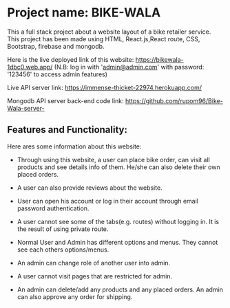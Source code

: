 # Project name: BIKE-WALA

This a full stack project about a website layout of a bike retailer service. This project has been made using HTML, React.js,React route, CSS, Bootstrap, firebase and mongodb. 

Here is the live deployed link of this website: https://bikewala-1dbc0.web.app/
(N.B: log in with 'admin@admin.com' with password: '123456' to access admin features)

Live API server link: https://immense-thicket-22974.herokuapp.com/

Mongodb API server back-end code link: https://github.com/rupom96/Bike-Wala-server-

## Features and Functionality:

Here ares some information about this website:

* Through using this website, a user can place bike order, can visit all products and see details info of them. He/she can also delete their own placed orders. 

* A user can also provide reviews about the website.

* User can open his account or log in their account through email password authentication.

* A user cannot see some of the tabs(e.g. routes) without logging in. It is the result of using private route.

* Normal User and Admin has different options and menus. They cannot see each others options/menus.

* An admin can change role of another user into admin.

* A user cannot visit pages that are restricted for admin.

* An admin can delete/add any products and any placed orders. An admin can also approve any order for shipping.



